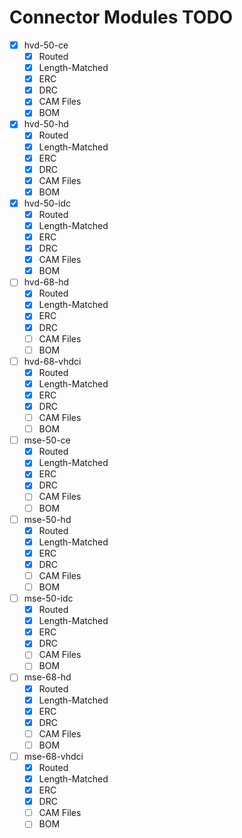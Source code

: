 # Connector Modules TODO

- [X] hvd-50-ce
  - [X] Routed
  - [X] Length-Matched
  - [X] ERC
  - [X] DRC
  - [X] CAM Files
  - [X] BOM
- [X] hvd-50-hd
  - [X] Routed
  - [X] Length-Matched
  - [X] ERC
  - [X] DRC
  - [X] CAM Files
  - [X] BOM
- [X] hvd-50-idc
  - [X] Routed
  - [X] Length-Matched
  - [X] ERC
  - [X] DRC
  - [X] CAM Files
  - [X] BOM
- [ ] hvd-68-hd
  - [X] Routed
  - [X] Length-Matched
  - [X] ERC
  - [X] DRC
  - [ ] CAM Files
  - [ ] BOM
- [ ] hvd-68-vhdci
  - [x] Routed
  - [x] Length-Matched
  - [X] ERC
  - [x] DRC
  - [ ] CAM Files
  - [ ] BOM
- [ ] mse-50-ce
  - [X] Routed
  - [X] Length-Matched
  - [X] ERC
  - [X] DRC
  - [ ] CAM Files
  - [ ] BOM
- [ ] mse-50-hd
  - [X] Routed
  - [X] Length-Matched
  - [X] ERC
  - [X] DRC
  - [ ] CAM Files
  - [ ] BOM
- [ ] mse-50-idc
  - [X] Routed
  - [X] Length-Matched
  - [X] ERC
  - [X] DRC
  - [ ] CAM Files
  - [ ] BOM
- [ ] mse-68-hd
  - [X] Routed
  - [X] Length-Matched
  - [X] ERC
  - [X] DRC
  - [ ] CAM Files
  - [ ] BOM
- [ ] mse-68-vhdci
  - [X] Routed
  - [X] Length-Matched
  - [X] ERC
  - [X] DRC
  - [ ] CAM Files
  - [ ] BOM
